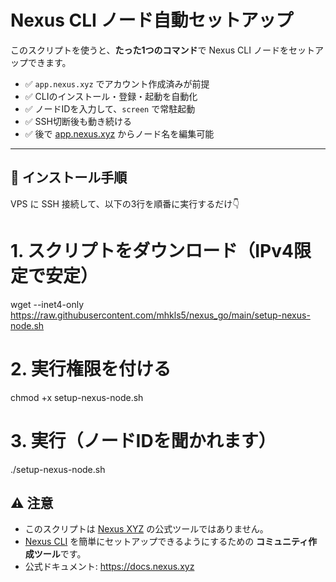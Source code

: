 # Nexus CLI ノード自動セットアップ

このスクリプトを使うと、**たった1つのコマンド**で Nexus CLI ノードをセットアップできます。

- ✅ `app.nexus.xyz` でアカウント作成済みが前提
- ✅ CLIのインストール・登録・起動を自動化
- ✅ ノードIDを入力して、`screen` で常駐起動
- ✅ SSH切断後も動き続ける
- ✅ 後で [app.nexus.xyz](https://app.nexus.xyz) からノード名を編集可能

---

## 🔧 インストール手順

VPS に SSH 接続して、以下の3行を順番に実行するだけ👇


# 1. スクリプトをダウンロード（IPv4限定で安定）
wget --inet4-only https://raw.githubusercontent.com/mhkls5/nexus_go/main/setup-nexus-node.sh

# 2. 実行権限を付ける
chmod +x setup-nexus-node.sh

# 3. 実行（ノードIDを聞かれます）
./setup-nexus-node.sh

## ⚠️ 注意

- このスクリプトは [Nexus XYZ](https://nexus.xyz) の公式ツールではありません。
- [Nexus CLI](https://cli.nexus.xyz/) を簡単にセットアップできるようにするための **コミュニティ作成ツール**です。
- 公式ドキュメント: https://docs.nexus.xyz

